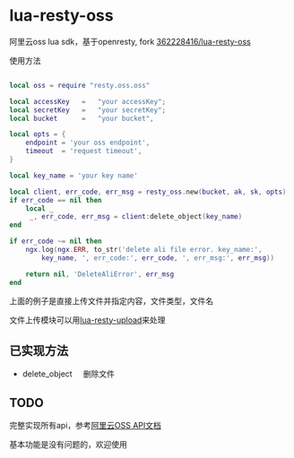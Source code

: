 # lua-resty-oss
阿里云oss lua sdk，基于openresty, fork [362228416/lua-resty-oss](https://github.com/362228416/lua-resty-oss)

使用方法
```lua

local oss = require "resty.oss.oss"

local accessKey	  =   "your accessKey";
local secretKey	  =   "your secretKey";
local bucket      =   "your bucket",

local opts = {
    endpoint = 'your oss endpoint',
    timeout  = 'request timeout',
}

local key_name = 'your key name'

local client, err_code, err_msg = resty_oss.new(bucket, ak, sk, opts)
if err_code == nil then
    local _
     _, err_code, err_msg = client:delete_object(key_name)
end

if err_code ~= nil then
    ngx.log(ngx.ERR, to_str('delete ali file error. key_name:',
        key_name, ', err_code:', err_code, ', err_msg:', err_msg))

    return nil, 'DeleteAliError', err_msg
end

```

上面的例子是直接上传文件并指定内容，文件类型，文件名

文件上传模块可以用[lua-resty-upload](https://github.com/openresty/lua-resty-upload)来处理


## 已实现方法

* delete_object     删除文件

## TODO
完整实现所有api，参考[阿里云OSS API文档](http://doc.oss.aliyuncs.com/)

基本功能是没有问题的，欢迎使用
